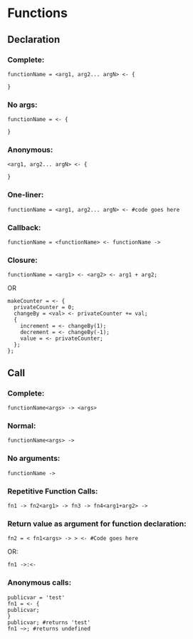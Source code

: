 # Functions

## Declaration

### Complete:

```
functionName = <arg1, arg2... argN> <- {

}
```

### No args:

```
functionName = <- {

}
```

### Anonymous:

```
<arg1, arg2... argN> <- {

}
```

### One-liner:

```
functionName = <arg1, arg2... argN> <- #code goes here
```

### Callback:

```
functionName = <functionName> <- functionName ->
```

### Closure:

```
functionName = <arg1> <- <arg2> <- arg1 + arg2;
```

OR

```
makeCounter = <- {
  privateCounter = 0;
  changeBy = <val> <- privateCounter += val;
  {
    increment = <- changeBy(1);
    decrement = <- changeBy(-1);
    value = <- privateCounter;
  };
};
```



## Call

### Complete:

```
functionName<args> -> <args>
```

### Normal:

```
functionName<args> ->
```

### No arguments:

```
functionName ->
```

### Repetitive Function Calls:

```
fn1 -> fn2<arg1> -> fn3 -> fn4<arg1+arg2> ->
```

### Return value as argument for function declaration:

```
fn2 = < fn1<args> -> > <- #Code goes here
```

OR:

```
fn1 ->:<-
```

### Anonymous calls:

```
publicvar = 'test'
fn1 = <- {
publicvar;
}
publicvar; #returns 'test'
fn1 ~>; #returns undefined
```
